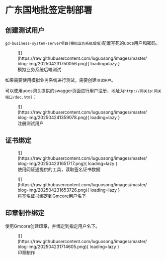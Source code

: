 # 广东国地批签定制部署

## 创建测试用户

`gd-business-system-server项目(模拟业务系统后端)`配置写死的uocs用户和密码。

<figure markdown="span">
  ![](https://raw.githubusercontent.com/luguosong/images/master/blog-img/202504231750056.png){ loading=lazy }
  <figcaption>模拟业务系统后端测试</figcaption>
</figure>

如果需要使用模拟业务系统进行测试，需要创建`测试用户`。

可以使用uocs网关提供的swagger页面进行用户注册，地址为`http://网关ip:网关端口/doc.html`：

<figure markdown="span">
  ![](https://raw.githubusercontent.com/luguosong/images/master/blog-img/202504241359078.png){ loading=lazy }
  <figcaption>注册测试用户</figcaption>
</figure>

## 证书绑定

<figure markdown="span">
  ![](https://raw.githubusercontent.com/luguosong/images/master/blog-img/202504231651717.png){ loading=lazy }
  <figcaption>使用网证通提供的工具，读取签名证书数据</figcaption>
</figure>

<figure markdown="span">
  ![](https://raw.githubusercontent.com/luguosong/images/master/blog-img/202504231653726.png){ loading=lazy }
  <figcaption>将签名证书绑定到Gmcore用户名下</figcaption>
</figure>

## 印章制作绑定

使用Gmcore创建印章，并绑定到指定用户名下。

<figure markdown="span">
  ![](https://raw.githubusercontent.com/luguosong/images/master/blog-img/202504231714605.png){ loading=lazy }
  <figcaption>印章制作</figcaption>
</figure>
